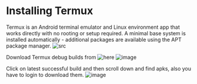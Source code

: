 # Installing Termux
Termux is an Android terminal emulator and Linux environment app that works directly with no rooting or setup required. A minimal base system is installed automatically - additional packages are available using the APT package manager. ![src](https://termux.dev/en/)

Download Termux debug builds from ![here](https://github.com/termux/termux-app/actions/workflows/debug_build.yml)
![image](https://github.com/RandomCoderOrg/udroid-wiki/assets/127286831/6b4c1c19-fdd5-4394-ac05-ae91782d94e6)

Click on latest successful build and then scroll down and find apks, also you have to login to download them.
![image](https://github.com/RandomCoderOrg/udroid-wiki/assets/127286831/eb028fc2-3ca5-49f0-a148-de93a45a94b8)
